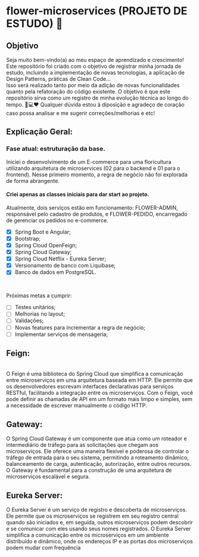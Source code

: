 # flower-microservices (PROJETO DE ESTUDO) 🌸

## Objetivo

Seja muito bem-vindo(a) ao meu espaço de aprendizado e crescimento! Este repositório foi criado com o objetivo de registrar minha jornada de estudo, incluindo a implementação de novas tecnologias, a aplicação de Design Patterns, práticas de Clean Code... 
<br> Isso será realizado tanto por meio da adição de novas funcionalidades quanto pela refatoração do código existente. O objetivo é que este repositório sirva como um registro de minha evolução técnica ao longo do tempo. 🌹💻❤️
Qualquer dúvida estou à diposição e agradeço de coração caso possa analisar e me sugerir correções/melhorias e etc! 
<br> 

## Explicação Geral:
### Fase atual: estruturação da base.
Iniciei o desenvolvimento de um E-commerce para uma floricultura utilizando arquitetura de microservices (02 para o backend e 01 para o frontend). Nesse primeiro momento, a regra de negócio não foi explorada de forma abrangente. 
#### Criei apenas as classes iniciais para dar start ao projeto. <br>
Atualmente, dois serviços estão em funcionamento: FLOWER-ADMIN, responsável pelo cadastro de produtos, e FLOWER-PEDIDO, encarregado de gerenciar os pedidos no e-commerce.


- [X] Spring Boot e Angular; <br>
- [X] Bootstrap; <br>
- [X] Spring Cloud OpenFeign; <br>
- [X] Spring Cloud Gateway; <br>
- [X] Spring Cloud Netflix - Eureka Server; <br>
- [X] Versionamento de banco com Liquibase; <br>
- [X] Banco de dados em PostgreSQL.<br>
<br>

Próximas metas a cumprir: 
- [ ] Testes unitários; <br>
- [ ] Melhorias no layout; <br>
- [ ] Validações; <br>
- [ ] Novas features para incrementar a regra de negócio; <br>
- [ ] Implementar serviços de mensageria; <br>
 
## Feign:
<br>O Feign é uma biblioteca do Spring Cloud que simplifica a comunicação entre microserviços em uma arquitetura baseada em HTTP. Ele permite que os desenvolvedores escrevam interfaces declarativas para serviços RESTful, facilitando a integração entre os microserviços. Com o Feign, você pode definir as chamadas de API em um formato mais limpo e simples, sem a necessidade de escrever manualmente o código HTTP.

## Gateway:
O Spring Cloud Gateway é um componente que atua como um roteador e intermediário de tráfego para as solicitações que chegam aos microserviços. Ele oferece uma maneira flexível e poderosa de controlar o tráfego de entrada para o seu sistema, permitindo a roteamento dinâmico, balanceamento de carga, autenticação, autorização, entre outros recursos. O Gateway é fundamental para a construção de uma arquitetura de microserviços escalável e segura.
<br>
## Eureka Server:
O Eureka Server é um serviço de registro e descoberta de microserviços. Ele permite que os microserviços se registrem em seu registro central quando são iniciados e, em seguida, outros microserviços podem descobrir e se comunicar com eles usando seus nomes registrados. O Eureka Server simplifica a comunicação entre os microserviços em um ambiente distribuído e dinâmico, onde os endereços IP e as portas dos microserviços podem mudar com frequência
